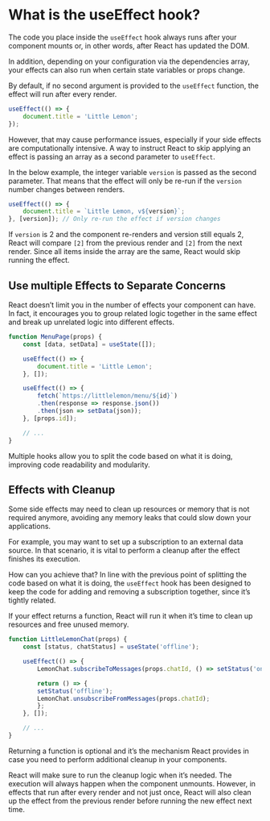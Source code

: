 # What is the useEffect hook?

The code you place inside the `useEffect` hook always runs after your component mounts or, in other words, after React has updated the DOM.

In addition, depending on your configuration via the dependencies array, your effects can also run when certain state variables or props change. 

By default, if no second argument is provided to the `useEffect` function, the effect will run after every render.

```jsx
useEffect(() => {
    document.title = 'Little Lemon';
}); 
```

However, that may cause performance issues, especially if your side effects are computationally intensive. A way to instruct React to skip applying an effect is passing an array as a second parameter to `useEffect`.

In the below example, the integer variable `version` is passed as the second parameter. That means that the effect will only be re-run if the `version` number changes between renders.

```jsx
useEffect(() => {
    document.title = `Little Lemon, v${version}`;
}, [version]); // Only re-run the effect if version changes 
```

If `version` is 2 and the component re-renders and version still equals 2, React will compare `[2]` from the previous render and `[2]` from the next render. Since all items inside the array are the same, React would skip running the effect.

## Use multiple Effects to Separate Concerns

React doesn’t limit you in the number of effects your component can have. In fact, it encourages you to group related logic together in the same effect and break up unrelated logic into different effects.

```jsx
function MenuPage(props) { 
    const [data, setData] = useState([]); 

    useEffect(() => { 
        document.title = 'Little Lemon'; 
    }, []); 

    useEffect(() => { 
        fetch(`https://littlelemon/menu/${id}`) 
        .then(response => response.json()) 
        .then(json => setData(json)); 
    }, [props.id]); 

    // ... 
} 
```

Multiple hooks allow you to split the code based on what it is doing, improving code readability and modularity.

## Effects with Cleanup

Some side effects may need to clean up resources or memory that is not required anymore, avoiding any memory leaks that could slow down your applications.

For example, you may want to set up a subscription to an external data source. In that scenario, it is vital to perform a cleanup after the effect finishes its execution.

How can you achieve that? In line with the previous point of splitting the code based on what it is doing, the `useEffect` hook has been designed to keep the code for adding and removing a subscription together, since it’s tightly related. 

If your effect returns a function, React will run it when it’s time to clean up resources and free unused memory.

```jsx
function LittleLemonChat(props) { 
    const [status, chatStatus] = useState('offline'); 

    useEffect(() => { 
        LemonChat.subscribeToMessages(props.chatId, () => setStatus('online')) 

        return () => { 
        setStatus('offline'); 
        LemonChat.unsubscribeFromMessages(props.chatId); 
        }; 
    }, []); 

    // ... 
} 
```

Returning a function is optional and it’s the mechanism React provides in case you need to perform additional cleanup in your components.

React will make sure to run the cleanup logic when it’s needed. The execution will always happen when the component unmounts. However, in effects that run after every render and not just once, React will also clean up the effect from the previous render before running the new effect next time.
